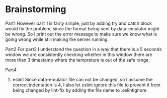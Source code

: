 # Brainstorming
Part1
However part 1 is fairly simple, just by adding try and catch block would fix the problem, since the format being sent by data-emulator might be wrong. So i print out the error message to make sure we know what is going wrong while still making the server running.

Part2
For part2 I understand the question in a way that there is a 5 seconds window we are consistently checking whether in this window there are more than 3 timestamp where the tempreture is out of the safe range.


Part4
1. eslint
Since data-emulator file can not be changed, so I assume the correct indentation is 4, I also let eslint ignore this file to prevent it from being changed by lint-fix by adding the file name to .eslintignore.